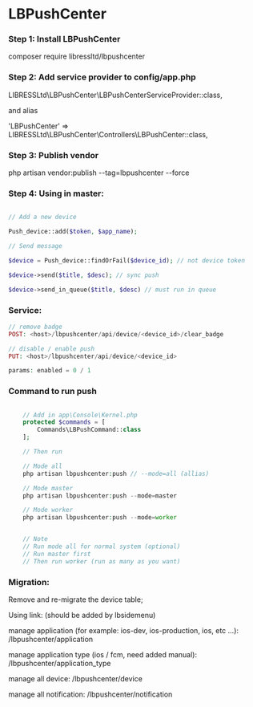 # LBPushCenter

### Step 1: Install LBPushCenter

composer require libressltd/lbpushcenter

### Step 2: Add service provider to config/app.php

LIBRESSLtd\LBPushCenter\LBPushCenterServiceProvider::class,

and alias

'LBPushCenter' => LIBRESSLtd\LBPushCenter\Controllers\LBPushCenter::class,

### Step 3: Publish vendor

php artisan vendor:publish --tag=lbpushcenter --force

### Step 4: Using in master:

```php

// Add a new device 

Push_device::add($token, $app_name);

// Send message

$device = Push_device::findOrFail($device_id); // not device token

$device->send($title, $desc); // sync push

$device->send_in_queue($title, $desc) // must run in queue

```

### Service:

```php
// remove badge
POST: <host>/lbpushcenter/api/device/<device_id>/clear_badge

// disable / enable push
PUT: <host>/lbpushcenter/api/device/<device_id>

params: enabled = 0 / 1

```

### Command to run push

```php

	// Add in app\Console\Kernel.php
    protected $commands = [
        Commands\LBPushCommand::class
    ];

    // Then run 

    // Mode all
    php artisan lbpushcenter:push // --mode=all (allias)

    // Mode master
    php artisan lbpushcenter:push --mode=master

    // Mode worker
    php artisan lbpushcenter:push --mode=worker


    // Note
    // Run mode all for normal system (optional)
    // Run master first
    // Then run worker (run as many as you want)
```


### Migration:

Remove and re-migrate the device table;


Using link: (should be added by lbsidemenu)

manage application (for example: ios-dev, ios-production, ios, etc ...): /lbpushcenter/application

manage application type (ios / fcm, need added manual): /lbpushcenter/application_type

manage all device: /lbpushcenter/device

manage all notification: /lbpushcenter/notification



